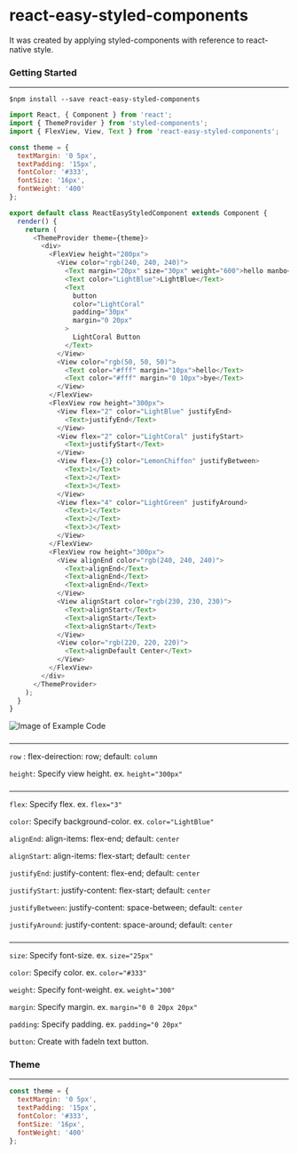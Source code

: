 # react-easy-styled-components

It was created by applying styled-components with reference to react-native style.

### Getting Started
---
```
$npm install --save react-easy-styled-components
```
```javascript
import React, { Component } from 'react';
import { ThemeProvider } from 'styled-components';
import { FlexView, View, Text } from 'react-easy-styled-components';

const theme = {
  textMargin: '0 5px',
  textPadding: '15px',
  fontColor: '#333',
  fontSize: '16px',
  fontWeight: '400'
};

export default class ReactEasyStyledComponent extends Component {
  render() {
    return (
      <ThemeProvider theme={theme}>
        <div>
          <FlexView height="280px">
            <View color="rgb(240, 240, 240)">
              <Text margin="20px" size="30px" weight="600">hello manbo</Text>
              <Text color="LightBlue">LightBlue</Text>
              <Text
                button
                color="LightCoral"
                padding="30px"
                margin="0 20px"
              >
                LightCoral Button
              </Text>
            </View>
            <View color="rgb(50, 50, 50)">
              <Text color="#fff" margin="10px">hello</Text>
              <Text color="#fff" margin="0 10px">bye</Text>
            </View>
          </FlexView>
          <FlexView row height="300px">
            <View flex="2" color="LightBlue" justifyEnd>
              <Text>justifyEnd</Text>
            </View>
            <View flex="2" color="LightCoral" justifyStart>
              <Text>justifyStart</Text>
            </View>
            <View flex={3} color="LemonChiffon" justifyBetween>
              <Text>1</Text>
              <Text>2</Text>
              <Text>3</Text>
            </View>
            <View flex="4" color="LightGreen" justifyAround>
              <Text>1</Text>
              <Text>2</Text>
              <Text>3</Text>
            </View>
          </FlexView>
          <FlexView row height="300px">
            <View alignEnd color="rgb(240, 240, 240)">
              <Text>alignEnd</Text>
              <Text>alignEnd</Text>
              <Text>alignEnd</Text>
            </View>
            <View alignStart color="rgb(230, 230, 230)">
              <Text>alignStart</Text>
              <Text>alignStart</Text>
              <Text>alignStart</Text>
            </View>
            <View color="rgb(220, 220, 220)">
              <Text>alignDefault Center</Text>
            </View>
          </FlexView>
        </div>
      </ThemeProvider>
    );
  }
}
```

![Image of Example Code](https://firebasestorage.googleapis.com/v0/b/npm-storage.appspot.com/o/react-easy-styled-components.png?alt=media&token=6c9b0823-3be1-405b-803c-2ce3ef281a49)

### <FlexView />

---

`row` : flex-deirection: row; default: `column`

`height`: Specify view height. ex. `height="300px"`

### <View />

---

`flex`: Specify flex. ex. `flex="3"`

`color`: Specify background-color. ex. `color="LightBlue"`

`alignEnd`: align-items: flex-end; default: `center`

`alignStart`: align-items: flex-start; default: `center`

`justifyEnd`: justify-content: flex-end; default: `center`

`justifyStart`: justify-content: flex-start; default: `center`

`justifyBetween`: justify-content: space-between; default: `center`

`justifyAround`: justify-content: space-around; default: `center`

### <Text />

---

`size`: Specify font-size. ex. `size="25px"`

`color`: Specify color. ex. `color="#333"`

`weight`: Specify font-weight. ex. `weight="300"`

`margin`: Specify margin. ex. `margin="0 0 20px 20px"`

`padding`: Specify padding. ex. `padding="0 20px"`

`button`: Create with fadeIn text button.

### Theme
---
```javascript
const theme = {
  textMargin: '0 5px',
  textPadding: '15px',
  fontColor: '#333',
  fontSize: '16px',
  fontWeight: '400'
};
```
